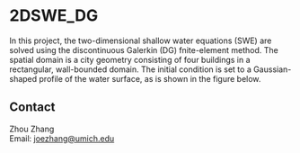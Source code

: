 # 2DSWE_DG
In this project, the two-dimensional shallow water equations (SWE) are solved using the discontinuous Galerkin (DG) fnite-element method. The spatial domain is 
a city geometry consisting of four buildings in a rectangular, wall-bounded domain. The initial condition is set to a Gaussian-shaped profile of the water surface, 
as is shown in the figure below.


## Contact
Zhou Zhang\
Email: joezhang@umich.edu
